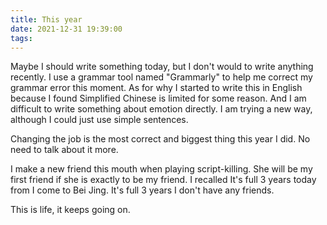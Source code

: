 ```yaml
---
title: This year
date: 2021-12-31 19:39:00
tags:
---
```


Maybe I should write something today, but I don't would to write anything recently. I use a grammar tool named "Grammarly" to help me correct my grammar error this moment. As for why I started to write this in English because I found Simplified Chinese is limited for some reason. And I am difficult to write something about emotion directly. I am trying a new way, although I could just use simple sentences.

Changing the job is the most correct and biggest thing this year I did. No need to talk about it more.

I make a new friend this mouth when playing script-killing. She will be my first friend if she is exactly to be my friend. I recalled It's full 3 years today from I come to Bei Jing. It's full 3 years I don't have any friends.
 
This is life, it keeps going on.

